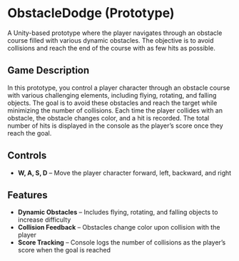 # ObstacleDodge (Prototype)

A Unity-based prototype where the player navigates through an obstacle course filled with various dynamic obstacles. 
The objective is to avoid collisions and reach the end of the course with as few hits as possible.

## Game Description

In this prototype, you control a player character through an obstacle course with various challenging elements, including flying, rotating, and falling objects. 
The goal is to avoid these obstacles and reach the target while minimizing the number of collisions. 
Each time the player collides with an obstacle, the obstacle changes color, and a hit is recorded. The total number of hits is displayed in the console as the player’s score once they reach the goal.

## Controls

- **W, A, S, D** – Move the player character forward, left, backward, and right

## Features

- **Dynamic Obstacles** – Includes flying, rotating, and falling objects to increase difficulty
- **Collision Feedback** – Obstacles change color upon collision with the player
- **Score Tracking** – Console logs the number of collisions as the player’s score when the goal is reached
 
